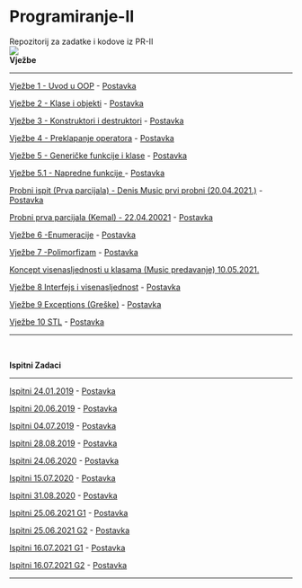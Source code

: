 # Programiranje-II
Repozitorij za zadatke i kodove iz PR-II
<br>
![](https://komarev.com/ghpvc/?username=Programiranje-II&label=Broj+posjeta:)
<br>
**Vježbe**


<hr>

[Vježbe 1 - Uvod u OOP](Vježbe/Vjezbe%201.cpp) - [Postavka](https://github.com/Infinity-Vault/Programiranje-II/raw/main/Vje%C5%BEbe/Postavke/V1_Postavka.docx)

[Vježbe 2 - Klase i objekti](Vježbe/Vjezbe%202.cpp) - [Postavka](https://github.com/Infinity-Vault/Programiranje-II/raw/main/Vje%C5%BEbe/Postavke/V2_Postavka.docx)

[Vježbe 3 - Konstruktori i destruktori](Vježbe/Vjezbe%203.cpp) - [Postavka](https://github.com/Infinity-Vault/Programiranje-II/raw/main/Vje%C5%BEbe/Postavke/V3_Postavka.docx)

[Vježbe 4 - Preklapanje operatora](Vježbe/Vjezbe%204.cpp) - [Postavka](https://github.com/Infinity-Vault/Programiranje-II/raw/main/Vje%C5%BEbe/Postavke/V4_Postavka.docx)

[Vježbe 5 - Generičke funkcije i klase](Vježbe/Vjezbe%205.cpp) - [Postavka](https://github.com/Infinity-Vault/Programiranje-II/raw/main/Vje%C5%BEbe/Postavke/V5_Postavka.docx)

[Vježbe 5.1 - Napredne funkcije ](Vježbe/Vjezbe%205.1.cpp) - [Postavka](https://github.com/Infinity-Vault/Programiranje-II/raw/main/Vje%C5%BEbe/Postavke/Postavka%205.1.docx)

[Probni ispit (Prva parcijala) - Denis Music prvi probni (20.04.2021.)](Vježbe/Probni%20ispit%20(Prva%20parcijala).cpp) - [Postavka](https://github.com/Infinity-Vault/Programiranje-II/raw/main/Vje%C5%BEbe/Postavke/Music%20probni%20.docx)

[Probni prva parcijala (Kemal) - 22.04.20021](Vježbe/Probni%20prva%20parcijala%20(Kemal).cpp) - [Postavka](https://github.com/Infinity-Vault/Programiranje-II/raw/main/Vje%C5%BEbe/Postavke/Kemal%20probni%20postavka.docx)

[Vježbe 6 -Enumeracije](https://github.com/Infinity-Vault/Programiranje-II/blob/main/Vje%C5%BEbe/Vjezbe%206.cpp) - [Postavka](https://github.com/Infinity-Vault/Programiranje-II/raw/main/Vje%C5%BEbe/Postavke/V6_Postavka.docx)

[Vježbe 7 -Polimorfizam](https://github.com/Infinity-Vault/Programiranje-II/blob/main/Vje%C5%BEbe/Vjezbe%207.cpp) - [Postavka](https://github.com/Infinity-Vault/Programiranje-II/raw/main/Vje%C5%BEbe/Postavke/V7_Postavka.docx)

[Koncept visenasljednosti u klasama (Music predavanje) 10.05.2021.](https://github.com/Infinity-Vault/Programiranje-II/blob/main/Vje%C5%BEbe/Koncept%20visenasljednosti%20u%20klasama.cpp)

[Vježbe 8 Interfejs i visenasljednost](https://github.com/Infinity-Vault/Programiranje-II/blob/main/Vje%C5%BEbe/Vjezbe%208.cpp) - [Postavka](https://github.com/Infinity-Vault/Programiranje-II/raw/main/Vje%C5%BEbe/Postavke/V8_Postavka.docx)

[Vježbe 9 Exceptions (Greške)](https://github.com/Infinity-Vault/Programiranje-II/blob/main/Vje%C5%BEbe/Vjezbe%209.cpp) - [Postavka](https://github.com/Infinity-Vault/Programiranje-II/raw/main/Vje%C5%BEbe/Postavke/V9_Rjesenje.docx)

[Vježbe 10  STL](https://github.com/Infinity-Vault/Programiranje-II/blob/main/Vje%C5%BEbe/Vjezbe%2010.cpp) - [Postavka](https://github.com/Infinity-Vault/Programiranje-II/raw/main/Vje%C5%BEbe/Postavke/V10_Postavka.docx)

<hr>

<br>


**Ispitni Zadaci**

<hr>

[Ispitni 24.01.2019](Ispitni%20zadaci/Ispitni%2024.1.2019.cpp) - [Postavka](Ispitni%20zadaci/Postavke/Ispitni%2024.1.2019%20postavka.pdf)

[Ispitni 20.06.2019](https://github.com/Infinity-Vault/Programiranje-II/blob/main/Ispitni%20zadaci/Ispitni%2020.06.2019.cpp) - [Postavka](https://github.com/Infinity-Vault/Programiranje-II/raw/main/Ispitni%20zadaci/Postavke/Ispitni%2020.06.2019.%20postavka.docx)

[Ispitni 04.07.2019](https://github.com/Infinity-Vault/Programiranje-II/blob/main/Ispitni%20zadaci/Ispitni%2004.07.2019.cpp) - [Postavka](https://github.com/Infinity-Vault/Programiranje-II/raw/main/Ispitni%20zadaci/Postavke/Ispitni%2004.07.2019.%20postavka.docx)

[Ispitni 28.08.2019](https://github.com/Infinity-Vault/Programiranje-II/blob/main/Ispitni%20zadaci/Ispitni%2028.08.2029.cpp) - [Postavka](https://github.com/Infinity-Vault/Programiranje-II/raw/main/Ispitni%20zadaci/Postavke/Ispitni%2028.08.2019.%20postavka.docx)

[Ispitni 24.06.2020](https://github.com/Infinity-Vault/Programiranje-II/blob/main/Ispitni%20zadaci/Ispitni%2024.06.2020.cpp) - [Postavka](https://github.com/Infinity-Vault/Programiranje-II/raw/main/Ispitni%20zadaci/Postavke/Ispitni%2024.06.2020.%20postavka.docx)

[Ispitni 15.07.2020](https://github.com/Infinity-Vault/Programiranje-II/blob/main/Ispitni%20zadaci/Ispitni%2015.07.2020.cpp) - [Postavka](https://github.com/Infinity-Vault/Programiranje-II/raw/main/Ispitni%20zadaci/Postavke/Ispitni%2015.07.2020.%20postavka.docx)

[Ispitni 31.08.2020](https://github.com/Infinity-Vault/Programiranje-II/blob/main/Ispitni%20zadaci/Ispitni%2031.08.2020.cpp) - [Postavka](https://github.com/Infinity-Vault/Programiranje-II/raw/main/Ispitni%20zadaci/Postavke/Ispitni%2031.08.2020.%20postavka.docx)

[Ispitni 25.06.2021 G1](https://github.com/Infinity-Vault/Programiranje-II/blob/main/Ispitni%20zadaci/Ispitni%2025.06.2021%20G1.cpp) - [Postavka](https://github.com/Infinity-Vault/Programiranje-II/blob/main/Ispitni%20zadaci/Postavke/Ispitni%2025.06.2021%20G1%20postavka.pdf)

[Ispitni 25.06.2021 G2](https://github.com/Infinity-Vault/Programiranje-II/blob/main/Ispitni%20zadaci/Ispitni%2025.06.2021%20G2.cpp) - [Postavka](https://github.com/Infinity-Vault/Programiranje-II/blob/main/Ispitni%20zadaci/Postavke/Ispitni%2025.06.2021%20G2%20postavka.pdf)

[Ispitni 16.07.2021 G1](https://github.com/Infinity-Vault/Programiranje-II/blob/main/Ispitni%20zadaci/Ispitni%2016.07.2021%20G1.cpp) - [Postavka](https://github.com/Infinity-Vault/Programiranje-II/blob/main/Ispitni%20zadaci/Postavke/Ispitni%2016.07.2021%20%20G1%20postavka.pdf)

[Ispitni 16.07.2021 G2](https://github.com/Infinity-Vault/Programiranje-II/blob/main/Ispitni%20zadaci/Ispitni%2016.07.2021%20G2.cpp) - [Postavka](https://github.com/Infinity-Vault/Programiranje-II/blob/main/Ispitni%20zadaci/Postavke/Ispitni%2016.07.2021%20G2%20postavka.pdf)


<hr>